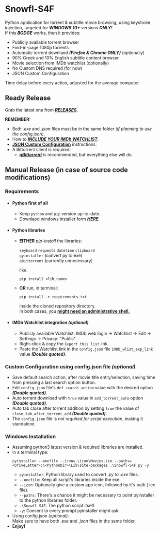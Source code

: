 # Snowfl-S4F
Python application for torrent & subtitle movie browsing, using keystroke injection, targeted for **_WINDOWS 10+_** versions **_ONLY!_**  
If this **_BODGE_** works, then it provides:  
- Publicly available torrent browser
- Find-in-page 1080p torrents
- Automatic torrent downlaod _**(Firefox & Chrome ONLY)**_ (optionally)
- 90% Greek and 10% English subtitle content browser
- Movie selection from IMDb watchlist (optionally)
- No Custom DNS required (for now)
- JSON Custom Configuration  

Time delay before every action, adjusted for the average computer.
## Ready Release
Grab the latest one from [**_RELEASES_**](https://github.com/tru3w1tn3ss/Snowfl-S4F/releases).  

**REMEMBER:** 
- Both _.exe_ and _.json_ files must be in the same folder _(if planning to use the config.json)_.
- How to [**_INCLUDE YOUR IMDb WATCHLIST_**](https://github.com/tru3w1tn3ss/Snowfl-S4F/blob/master/README.md#imdb-watchlist-integration-optional).
- [**JSON Custom Configuration**](https://github.com/tru3w1tn3ss/Snowfl-S4F#custom-configuration-using-configjson-file-optional) instructions.
- A Bittorrent client is required:
  - [**_qBittorrent_**](https://www.fosshub.com/qBittorrent.html) is recommended, but everything else will do.
## Manual Release (in case of source code modifications)
### Requirements
- #### Python first of all
  - Keep `python` and `pip` version up-to-date.
  - Downlaod windows installer form [**_HERE_**](https://www.python.org/downloads/windows).
- #### Python libraries
  - **EITHER** _pip-install_ the libraries:  
  
    `keyboard` `requests` `datetime` `clipboard`  
    `pyinstaller` (convert py to exe)  
    `qbittorrent` (currently unnecessary)  
    
    like:
    ```
    pip install <lib_name>
    ```
  - **OR** run, in terminal:
    ```
    pip install -r requirements.txt
    ```
    inside the cloned repository directory.  
    In both cases, you **<ins>might need an administrative shell.</ins>**
- #### IMDb Watchlist integration _(optional)_
  - Publicly available Watchlist: IMDb web login -> Watchlist -> Edit -> Settings -> Privacy: "Public".
  - Right-click & copy the `Export this list` link.
  - Paste the Watchlist link in the `config.json` file `IMDb_wlist_exp_link` value **_(Double quoted)_**.
### Custom Configuration using config.json file _(optional)_

- Save default search action, after movie title entry/selection, saving time from pressing a last search option button.  
- Edit `config.json` file's `def_search_action` value with the desired option **_(Double quoted)_**.
- Auto torrent download with `true` value in `add_torrent_auto` option **_(Double quoted)_**.
- Auto tab close after torrent addition by setting `true` the value of `close_tab_after_torrent_add` **_(Double quoted)_**.
- The `config.json` file is _not required for script execution_, making it standalone.
### Windows Installation
- Assuming python3 latest version & required libraries are installed.
- In a terminal type:
  ```
  pyinstaller --onefile --icon=.\icon\Movies.ico --paths=<DriveLetter>:\<PythonDir>\Lib\site-packages .\Snowfl-S4F.py -y
  ```
  - `pyinstaller`: Python library used to convert _.py_ to _.exe_ files.
  - `--onefile`: Keep all script's libraries inside the exe.
  - `--icon`: Optionally give a custom app icon, followed by it's path (.ico file).
  - `--paths`: There's a chance it might be necessary to point pyinstaller to the python libraries folder.
  - `.\Snowfl-S4F`: The python script itself.
  - `-y`: Consent to every prompt pyinstaller might ask.
- Using config.json _(optional)_:  
  Make sure to have both _.exe_ and _.json_ files in the same folder.
- **Enjoy!**
